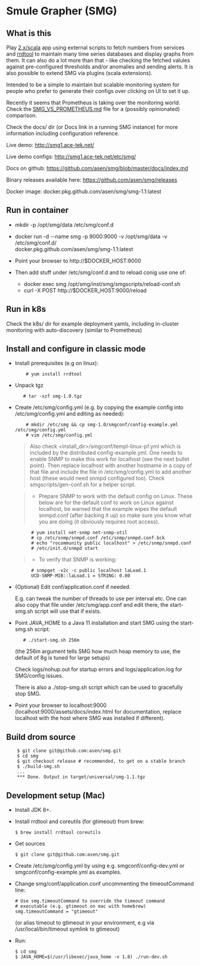 # Smule Grapher (SMG)

## What is this

Play [2.x/scala](https://www.playframework.com/) app using external 
scripts to fetch numbers from services and [rrdtool](http://oss.oetiker.ch/rrdtool/) 
to maintain many time series databases and display graphs from them. 
It can also do a lot more than that - like checking the fetched valules 
against pre-configured thresholds and/or anomalies and sending alerts. 
It is also possible to extend SMG via plugins (scala extensions).

Intended to be a simple to maintain but scalable monitoring system for 
people who prefer to generate their configs over clicking on UI to set 
it up.

Recently it seems that Prometheus is taking over the monitoring world. 
Check the [SMG_VS_PROMETHEUS.md](SMG_VS_PROMETHEUS.md) file for a 
(possibly opinionated) comparison. 

Check the docs/ dir (or Docs link in a running SMG instance) for more 
information including configuration reference.

Live demo: http://smg1.ace-tek.net/

Live demo configs: http://smg1.ace-tek.net/etc/smg/

Docs on github: https://github.com/asen/smg/blob/master/docs/index.md

Binary releases available here: https://github.com/asen/smg/releases

Docker image: docker.pkg.github.com/asen/smg/smg-1.1:latest

## Run in container

* mkdir -p /opt/smg/data /etc/smg/conf.d

* docker run -d --name smg -p 9000:9000 -v /opt/smg/data -v /etc/smg/conf.d/ \
    docker.pkg.github.com/asen/smg/smg-1.1:latest

* Point your browser to http://$DOCKER_HOST:9000

* Then add stuff under /etc/smg/conf.d and to reload conig use one of:
  * docker exec smg /opt/smg/inst/smg/smgscripts/reload-conf.sh
  * curl -X POST http://$DOCKER_HOST:9000/reload

## Run in k8s

Check the k8s/ dir for example deployment yamls, including in-cluster monitoring
with auto-discovery (similar to Prometheus)

## Install and configure in classic mode

* Install prerequisites (e.g on linux):

    ```
        # yum install rrdtool
    ```

* Unpack tgz

    ```
       # tar -xzf smg-1.0.tgz
    ```
 
* Create /etc/smg/config.yml (e.g. by copying the example config into 
/etc/smg/config.yml and editing as needed):

    ```
        # mkdir /etc/smg && cp smg-1.0/smgconf/config-example.yml /etc/smg/config.yml
        # vim /etc/smg/config.yml
    ```
  
    > Also check \<install_dir\>/smgconf/templ-linux-pf.yml which is 
included by the distributed config-example.yml. One needs to enable 
SNMP to make this work for localhost (see the next bullet point). Then 
replace localhost with another hostname in a copy of that file and 
include the file in /etc/smg/config.yml to add another host (these would 
need snmpd configured too). Check smgscripts/gen-conf.sh for a helper
script.

    > * Prepare SNMP to work with the default config on Linux.
These below are for the default conf to work on Linux against localhost,
be warned that the example wipes the default snmpd.conf (after backing 
it up) so make sure you know what you are doing (it obviously requires 
root access).

    ```
          # yum install net-snmp net-snmp-util
          # cp /etc/snmp/snmpd.conf /etc/snmp/snmpd.conf.bck
          # echo "rocommunity public localhost" > /etc/snmp/snmpd.conf
          # /etc/init.d/snmpd start
    ```
    
    > * To verify that SNMP is working:
    
    ```      
          # snmpget -v2c -c public localhost laLoad.1
          UCD-SNMP-MIB::laLoad.1 = STRING: 0.00
    ```

* (Optional) Edit conf/application.conf if needed.

    E.g. can tweak the number of threads to use per interval etc. 
One can also copy that file under /etc/smg/app.conf and edit there, the 
start-smg.sh script will use that if exists.

* Point JAVA_HOME to a Java 11 installation and start SMG using the 
start-smg.sh script:

    ```
       # ./start-smg.sh 256m
    ```

    (the 256m argument tells SMG how much heap memory to use, the default 
of 8g is tuned for large setups)

    Check logs/nohup.out for startup errors and logs/application.log for 
SMG/config issues.

    There is also a ./stop-smg.sh script which can be used to gracefully 
stop SMG.

* Point your browser to localhost:9000 (localhost:9000/assets/docs/index.html 
for documentation, replace localhost with the host where SMG was 
installed if different).

## Build drom source

```
    $ git clone git@github.com:asen/smg.git
    $ cd smg
    $ git checkout release # recommended, to get on a stable branch
    $ ./build-smg.sh
    ...
    *** Done. Output in target/universal/smg-1.1.tgz
```


## Development setup (Mac)

* Install JDK 8+.

* Install rrdtool and coreutils (for gtimeout) from brew:

    ```
    $ brew install rrdtool coreutils
    ```

* Get sources

    ```
    $ git clone git@github.com:asen/smg.git
    ```

* Create /etc/smg/config.yml by using e.g. smgconf/config-dev.yml or
smgconf/config-example.yml as examples.

* Change smg/conf/application.conf uncommenting the timeoutCommand line:

    ```
    # Use smg.timeoutCommand to override the timeout command
    # executable (e.g. gtimeout on mac with homebrew)
    smg.timeoutCommand = "gtimeout"
    ```

    (or alias timeout to gtimeout in your environment, e.g
    via /usr/local/bin/timeout symlink to gtimeout)

* Run:
    ```
    $ cd smg
    $ JAVA_HOME=$(/usr/libexec/java_home -v 1.8) ./run-dev.sh
    ```
